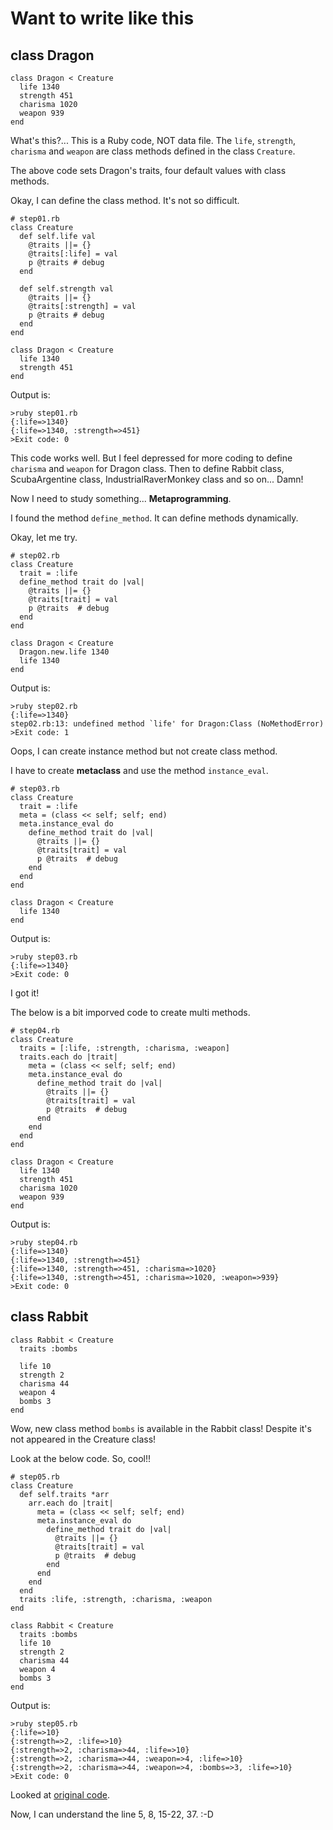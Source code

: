 Want to write like this
=======================

class Dragon
------------

	class Dragon < Creature
	  life 1340
	  strength 451
	  charisma 1020
	  weapon 939
	end

What's this?... This is a Ruby code, NOT data file. The `life`, `strength`, `charisma` and `weapon` are class methods defined in the class `Creature`.

The above code sets Dragon's traits, four default values with class methods.

Okay, I can define the class method. It's not so difficult.

	# step01.rb
	class Creature
	  def self.life val
	    @traits ||= {}
	    @traits[:life] = val
	    p @traits # debug
	  end
	  
	  def self.strength val
	    @traits ||= {}
	    @traits[:strength] = val
	    p @traits # debug
	  end
	end
	
	class Dragon < Creature
	  life 1340
	  strength 451
	end

Output is:

	>ruby step01.rb
	{:life=>1340}
	{:life=>1340, :strength=>451}
	>Exit code: 0

This code works well. But I feel depressed for more coding to define `charisma` and `weapon` for Dragon class. Then to define Rabbit class, ScubaArgentine class, IndustrialRaverMonkey class and so on... Damn!

Now I need to study something... **Metaprogramming**.

I found the method `define_method`. It can define methods dynamically.

Okay, let me try.

	# step02.rb
	class Creature
	  trait = :life
	  define_method trait do |val|
	    @traits ||= {}
	    @traits[trait] = val
	    p @traits  # debug
	  end
	end
	
	class Dragon < Creature
	  Dragon.new.life 1340
	  life 1340
	end

Output is:

	>ruby step02.rb
	{:life=>1340}
	step02.rb:13: undefined method `life' for Dragon:Class (NoMethodError)
	>Exit code: 1

Oops, I can create instance method but not create class method.

I have to create **metaclass** and use the method `instance_eval`.

	# step03.rb
	class Creature
	  trait = :life
	  meta = (class << self; self; end)
	  meta.instance_eval do
	    define_method trait do |val|
	      @traits ||= {}
	      @traits[trait] = val
	      p @traits  # debug
	    end
	  end
	end
	
	class Dragon < Creature
	  life 1340
	end

Output is:

	>ruby step03.rb
	{:life=>1340}
	>Exit code: 0

I got it!

The below is a bit imporved code to create multi methods.

	# step04.rb
	class Creature
	  traits = [:life, :strength, :charisma, :weapon]
	  traits.each do |trait|
	    meta = (class << self; self; end)
	    meta.instance_eval do
	      define_method trait do |val|
	        @traits ||= {}
	        @traits[trait] = val
	        p @traits  # debug
	      end
	    end
	  end
	end
	
	class Dragon < Creature
	  life 1340
	  strength 451
	  charisma 1020
	  weapon 939
	end
	  

Output is:

	>ruby step04.rb
	{:life=>1340}
	{:life=>1340, :strength=>451}
	{:life=>1340, :strength=>451, :charisma=>1020}
	{:life=>1340, :strength=>451, :charisma=>1020, :weapon=>939}
	>Exit code: 0


class Rabbit
------------

	class Rabbit < Creature
	  traits :bombs
	
	  life 10
	  strength 2
	  charisma 44
	  weapon 4
	  bombs 3
	end

Wow, new class method `bombs` is available in the Rabbit class! Despite it's not appeared in the Creature class!

Look at the below code. So, cool!!

	# step05.rb
	class Creature
	  def self.traits *arr
	    arr.each do |trait|
	      meta = (class << self; self; end)
	      meta.instance_eval do
	        define_method trait do |val|
	          @traits ||= {}
	          @traits[trait] = val
	          p @traits  # debug
	        end
	      end
	    end
	  end
	  traits :life, :strength, :charisma, :weapon
	end
	
	class Rabbit < Creature
	  traits :bombs
	  life 10
	  strength 2
	  charisma 44
	  weapon 4
	  bombs 3
	end

Output is:

	>ruby step05.rb
	{:life=>10}
	{:strength=>2, :life=>10}
	{:strength=>2, :charisma=>44, :life=>10}
	{:strength=>2, :charisma=>44, :weapon=>4, :life=>10}
	{:strength=>2, :charisma=>44, :weapon=>4, :bombs=>3, :life=>10}
	>Exit code: 0


Looked at [original code](http://github.com/ashbb/dwemthys_array_study_note/tree/master/whys_code/dwemthy.rb).

Now, I can understand the line 5, 8, 15-22, 37. :-D

